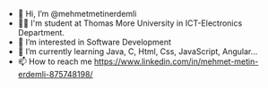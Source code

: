 - 👋 Hi, I’m @mehmetmetinerdemli
- 🧑‍💻 I'm student at Thomas More University in ICT-Electronics Department.
- 👀 I’m interested in Software Development
- 🌱 I’m currently learning Java, C, Html, Css, JavaScript, Angular...
- 📫 How to reach me https://www.linkedin.com/in/mehmet-metin-erdemli-875748198/

<!---
mehmetmetinerdemli/mehmetmetinerdemli is a ✨ special ✨ repository because its `README.md` (this file) appears on your GitHub profile.
You can click the Preview link to take a look at your changes.
--->
